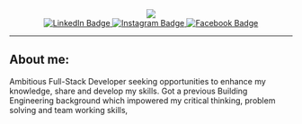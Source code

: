 <div id="header" align="center">
  <img src="https://media.giphy.com/media/ITRemFlr5tS39AzQUL/giphy.gif" width="auto"/>
</div>


<div id="badges" align="center">
  <a href="https://www.linkedin.com/in/osamatbaileh/">
    <img src="https://img.shields.io/badge/LinkedIn-blue?style=for-the-badge&logo=linkedin&logoColor=white" alt="LinkedIn Badge"/>
  </a>
  <a href="https://www.instagram.com/osama.tbaileh/">
    <img src="https://img.shields.io/badge/Instagram-red?style=for-the-badge&logo=Instagram&logoColor=white" alt="Instagram Badge"/>
  </a>
  <a href="https://www.facebook.com/osama.tobaileh">
    <img src="https://img.shields.io/badge/Facebook-blue?style=for-the-badge&logo=Facebook&logoColor=white" alt="Facebook Badge"/>
  </a>
</div>

---

## About me:
Ambitious Full-Stack Developer seeking opportunities to enhance my knowledge, share and develop my skills.
Got a previous Building Engineering background which impowered my critical thinking, problem solving and team working skills,


